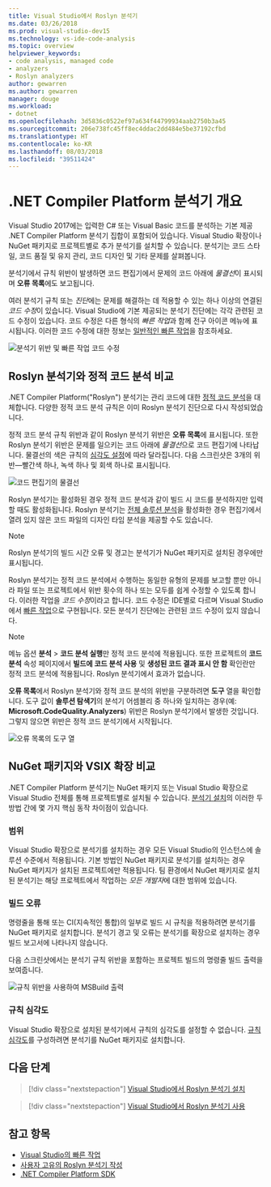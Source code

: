 ```yaml
---
title: Visual Studio에서 Roslyn 분석기
ms.date: 03/26/2018
ms.prod: visual-studio-dev15
ms.technology: vs-ide-code-analysis
ms.topic: overview
helpviewer_keywords:
- code analysis, managed code
- analyzers
- Roslyn analyzers
author: gewarren
ms.author: gewarren
manager: douge
ms.workload:
- dotnet
ms.openlocfilehash: 3d5836c0522ef97a634f44799934aab2750b3a45
ms.sourcegitcommit: 206e738fc45ff8ec4ddac2dd484e5be37192cfbd
ms.translationtype: HT
ms.contentlocale: ko-KR
ms.lasthandoff: 08/03/2018
ms.locfileid: "39511424"
---
```

# <a name="overview-of-net-compiler-platform-analyzers"></a>.NET Compiler Platform 분석기 개요

Visual Studio 2017에는 입력한 C# 또는 Visual Basic 코드를 분석하는 기본 제공 .NET Compiler Platform 분석기 집합이 포함되어 있습니다. Visual Studio 확장이나 NuGet 패키지로 프로젝트별로 추가 분석기를 설치할 수 있습니다. 분석기는 코드 스타일, 코드 품질 및 유지 관리, 코드 디자인 및 기타 문제를 살펴봅니다.

분석기에서 규칙 위반이 발생하면 코드 편집기에서 문제의 코드 아래에 *물결선*이 표시되며 **오류 목록**에도 보고됩니다.

여러 분석기 규칙 또는 *진단*에는 문제를 해결하는 데 적용할 수 있는 하나 이상의 연결된 *코드 수정*이 있습니다. Visual Studio에 기본 제공되는 분석기 진단에는 각각 관련된 코드 수정이 있습니다. 코드 수정은 다른 형식의 *빠른 작업*과 함께 전구 아이콘 메뉴에 표시됩니다. 이러한 코드 수정에 대한 정보는 [일반적인 빠른 작업](../ide/common-quick-actions.md)을 참조하세요.

![분석기 위반 및 빠른 작업 코드 수정](../code-quality/media/built-in-analyzer-code-fix.png)

## <a name="roslyn-analyzers-vs-static-code-analysis"></a>Roslyn 분석기와 정적 코드 분석 비교

.NET Compiler Platform("Roslyn") 분석기는 관리 코드에 대한 [정적 코드 분석](../code-quality/code-analysis-for-managed-code-overview.md)을 대체합니다. 다양한 정적 코드 분석 규칙은 이미 Roslyn 분석기 진단으로 다시 작성되었습니다.

정적 코드 분석 규칙 위반과 같이 Roslyn 분석기 위반은 **오류 목록**에 표시됩니다. 또한 Roslyn 분석기 위반은 문제를 일으키는 코드 아래에 *물결선*으로 코드 편집기에 나타납니다. 물결선의 색은 규칙의 [심각도 설정](../code-quality/use-roslyn-analyzers.md#rule-severity)에 따라 달라집니다. 다음 스크린샷은 3개의 위반&mdash;빨간색 하나, 녹색 하나 및 회색 하나로 표시됩니다.

![코드 편집기의 물결선](media/diagnostics-severity-colors.png)

Roslyn 분석기는 활성화된 경우 정적 코드 분석과 같이 빌드 시 코드를 분석하지만 입력할 때도 활성화됩니다. Roslyn 분석기는 [전체 솔루션 분석](../code-quality/how-to-enable-and-disable-full-solution-analysis-for-managed-code.md#to-toggle-full-solution-analysis)을 활성화한 경우 편집기에서 열려 있지 않은 코드 파일의 디자인 타임 분석을 제공할 수도 있습니다.

> [!NOTE]
> Roslyn 분석기의 빌드 시간 오류 및 경고는 분석기가 NuGet 패키지로 설치된 경우에만 표시됩니다.

Roslyn 분석기는 정적 코드 분석에서 수행하는 동일한 유형의 문제를 보고할 뿐만 아니라 파일 또는 프로젝트에서 위반 횟수의 하나 또는 모두를 쉽게 수정할 수 있도록 합니다. 이러한 작업을 *코드 수정*이라고 합니다. 코드 수정은 IDE별로 다르며 Visual Studio에서 [빠른 작업](../ide/quick-actions.md)으로 구현됩니다. 모든 분석기 진단에는 관련된 코드 수정이 있지 않습니다.

> [!NOTE]
> 메뉴 옵션 **분석** > **코드 분석 실행**만 정적 코드 분석에 적용됩니다. 또한 프로젝트의 **코드 분석** 속성 페이지에서 **빌드에 코드 분석 사용** 및 **생성된 코드 결과 표시 안 함** 확인란만 정적 코드 분석에 적용됩니다. Roslyn 분석기에서 효과가 없습니다.

**오류 목록**에서 Roslyn 분석기와 정적 코드 분석의 위반을 구분하려면 **도구** 열을 확인합니다. 도구 값이 **솔루션 탐색기**의 분석기 어셈블리 중 하나와 일치하는 경우(예: **Microsoft.CodeQuality.Analyzers**) 위반은 Roslyn 분석기에서 발생한 것입니다. 그렇지 않으면 위반은 정적 코드 분석기에서 시작됩니다.

![오류 목록의 도구 열](media/code-analysis-tool-in-error-list.png)

## <a name="nuget-package-versus-vsix-extension"></a>NuGet 패키지와 VSIX 확장 비교

.NET Compiler Platform 분석기는 NuGet 패키지 또는 Visual Studio 확장으로 Visual Studio 전체를 통해 프로젝트별로 설치될 수 있습니다. [분석기 설치](../code-quality/install-roslyn-analyzers.md)의 이러한 두 방법 간에 몇 가지 핵심 동작 차이점이 있습니다.

### <a name="scope"></a>범위

Visual Studio 확장으로 분석기를 설치하는 경우 모든 Visual Studio의 인스턴스에 솔루션 수준에서 적용됩니다. 기본 방법인 NuGet 패키지로 분석기를 설치하는 경우 NuGet 패키지가 설치된 프로젝트에만 적용됩니다. 팀 환경에서 NuGet 패키지로 설치된 분석기는 해당 프로젝트에서 작업하는 *모든 개발자*에 대한 범위에 있습니다.

### <a name="build-errors"></a>빌드 오류

명령줄을 통해 또는 CI(지속적인 통합)의 일부로 빌드 시 규칙을 적용하려면 분석기를 NuGet 패키지로 설치합니다. 분석기 경고 및 오류는 분석기를 확장으로 설치하는 경우 빌드 보고서에 나타나지 않습니다.

다음 스크린샷에서는 분석기 규칙 위반을 포함하는 프로젝트 빌드의 명령줄 빌드 출력을 보여줍니다.

![규칙 위반을 사용하여 MSBuild 출력](media/command-line-build-analyzers.png)

### <a name="rule-severity"></a>규칙 심각도

Visual Studio 확장으로 설치된 분석기에서 규칙의 심각도를 설정할 수 없습니다. [규칙 심각도](../code-quality/use-roslyn-analyzers.md#rule-severity)를 구성하려면 분석기를 NuGet 패키지로 설치합니다.

## <a name="next-steps"></a>다음 단계

> [!div class="nextstepaction"]
> [Visual Studio에서 Roslyn 분석기 설치](../code-quality/install-roslyn-analyzers.md)

> [!div class="nextstepaction"]
> [Visual Studio에서 Roslyn 분석기 사용](../code-quality/use-roslyn-analyzers.md)

## <a name="see-also"></a>참고 항목

- [Visual Studio의 빠른 작업](../ide/quick-actions.md)
- [사용자 고유의 Roslyn 분석기 작성](../extensibility/getting-started-with-roslyn-analyzers.md)
- [.NET Compiler Platform SDK](/dotnet/csharp/roslyn-sdk/)